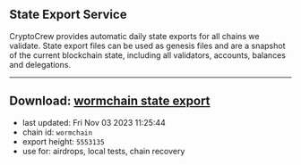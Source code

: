 ## State Export Service
CryptoCrew provides automatic daily state exports for all chains we validate. State export files can be used as genesis files and are a snapshot of the current blockchain state, including all validators, accounts, balances and delegations.

---
**Download: [wormchain state export](https://dl.ccvalidators.com/SERVICE/wormchain/wormchain_export_5553135.json)**
---

- last updated: Fri Nov 03 2023 11:25:44
- chain id: `wormchain`
- export height: `5553135`
- use for: airdrops, local tests, chain recovery
